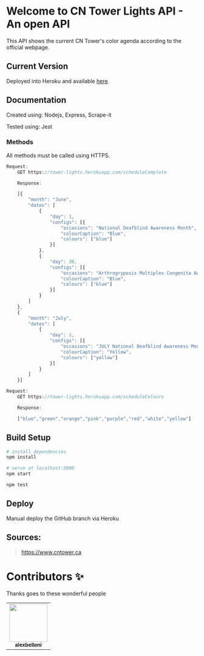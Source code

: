 <!--![Logo](./public/assets/img/icon-long.png)-->

# Welcome to CN Tower Lights API - An open API

This API shows the current CN Tower's color agenda according to the official webpage.  
  

## Current Version

Deployed into Heroku and available [here](https://tower-lights.herokuapp.com/).

<!-- ## Recommended by Postman
[![Run in Postman](https://run-beta.pstmn.io/button.svg)](https://app.getpostman.com/run-collection/) -->

## Documentation

<!-- Documentation can be found [here](https://) -->

Created using: Nodejs, Express, Scrape-it   
  
Tested using: Jest  

### Methods

All methods must be called using HTTPS.

```javascript
Request:
    GET https://tower-lights.herokuapp.com/scheduleComplete  

    Response:

    [{
        "month": "June",
        "dates": [
            {
                "day": 1,
                "configs": [{
                    "occasions": "National Deafblind Awareness Month",
                    "colourCaption": "Blue",
                    "colours": ["blue"]
                }]
            },
            {
                "day": 30,
                "configs": [{
                    "occasions": "Arthrogryposis Multiplex Congenita Awareness Day",
                    "colourCaption": "Blue",
                    "colours": ["blue"]
                }]
            }
        ]
    }, 
    {
        "month": "July",
        "dates": [
            {
                "day": 1,
                "configs": [{
                    "occasions": "JULY National Deafblind Awareness Month",
                    "colourCaption": "Yellow",
                    "colours": ["yellow"]
                }]
            }
        ]
    }]

Request:
    GET https://tower-lights.herokuapp.com/scheduleColours 

    Response:

    ["blue","green","orange","pink","purple","red","white","yellow"]
```

<!--
ErrorsErrors are always returned as an array of error objects, keyed by errors in the top level of a JSON object:

Rate limiting
To ensure a fast and predictable experience for everyone, all our API endpoints have a rate limit of 100 calls per minute for each integration.

Common used status codes:
200 - OK
201 - Created, when resources are created
204 - No Content, on resource updates or actions
400 - Bad Request, the request contains invalid data or references non-existing resources
401 - Unauthorized, invalid or missing access token
403 - Forbidden, not allowed to access this resource
404 - Not Found, resource not found
429 - Too Many Requests, your client has reached the API rate limit
500 - Internal Server Error, something went wrong on our end
 -->
<!--
| Field       | Description                                                                        |
|-------------|------------------------------------------------------------------------------------|
| **id**      | The item's unique id.                                                              |
| deleted     | `true` if the item is deleted.                                                     |
| type        | The type of item. One of "job", "story", "comment", "poll", or "pollopt".          |
| by          | The username of the item's author.                                                 |
                     |
-->

## Build Setup

```bash
# install dependencies
npm install

# serve at localhost:5000
npm start

npm test
```
## Deploy

Manual deploy the GitHub branch via Heroku

## Sources:

> https://www.cntower.ca

# Contributors ✨

Thanks goes to these wonderful people

<table>
  <tr>
    <td align="center"><a href="https://github.com/alexbelloni"><img src="https://avatars0.githubusercontent.com/u/10518847?v=4" width="100px;" alt=""/><br /><sub><b>alexbelloni</b></sub></a></td>
  </tr> 
</table>

